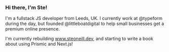 ### Hi there, I'm Ste!

I'm a fullstack JS developer from Leeds, UK. I currently work at @typeform during the day, but founded @littleboatdigital to help small businesses get a premium online presence.


I'm currently rebuilding www.steoneill.dev, and starting to write a book about using Prismic and Next.js!